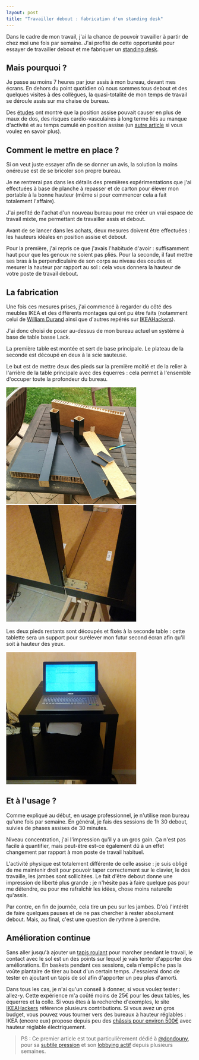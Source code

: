 ```yaml
---
layout: post
title: "Travailler debout : fabrication d'un standing desk"
---
```

 
Dans le cadre de mon travail, j'ai la chance de pouvoir travailler à partir de chez moi une fois par semaine. J'ai profité de cette opportunité pour essayer de travailler debout et me fabriquer un [standing desk](http://en.wikipedia.org/wiki/Standing_desk).
 
## Mais pourquoi ?
 
Je passe au moins 7 heures par jour assis à mon bureau, devant mes écrans. En dehors du point quotidien où nous sommes tous debout et des quelques visites à des collègues, la quasi-totalité de mon temps de travail se déroule assis sur ma chaise de bureau.
 
Des [études](http://archinte.jamanetwork.com/article.aspx?articleid=1108810) ont montré que la position assise pouvait causer en plus de maux de dos, des risques cardio-vasculaires à long terme liés au manque d'activité et au temps cumulé en position assise (un [autre article](http://lifehacker.com/5879536/how-sitting-all-day-is-damaging-your-body-and-how-you-can-counteract-it) si vous voulez en savoir plus).
 
## Comment le mettre en place ?
 
Si on veut juste essayer afin de se donner un avis, la solution la moins onéreuse est de se bricoler son propre bureau.
 
Je ne rentrerai pas dans les détails des premières expérimentations que j'ai effectuées à base de planche à repasser et de carton pour élever mon portable à la bonne hauteur (même si pour commencer cela a fait totalement l'affaire).
 
J'ai profité de l'achat d'un nouveau bureau pour me créer un vrai espace de travail mixte, me permettant de travailler assis et debout.
 
Avant de se lancer dans les achats, deux mesures doivent être effectuées : les hauteurs idéales en position assise et debout. 
 
Pour la première, j'ai repris ce que j'avais l'habitude d'avoir : suffisamment haut pour que les genoux ne soient pas pliés. 
Pour la seconde, il faut mettre ses bras à la perpendiculaire de son corps au niveau des coudes et mesurer la hauteur par rapport au sol : cela vous donnera la hauteur de votre poste de travail debout.
 
## La fabrication
 
Une fois ces mesures prises, j'ai commencé à regarder du côté des meubles IKEA et des différents montages qui ont pu être faits (notamment celui de [William Durand](http://williamdurand.fr/2014/03/17/standing-desk-do-it-yourself/) ainsi que d'autres repérés sur [IKEAHackers](http://www.ikeahackers.net/category/hacks/work-station)).
 
J'ai donc choisi de poser au-dessus de mon bureau actuel un système à base de table basse Lack. 
 
La première table est montée et sert de base principale. Le plateau de la seconde est découpé en deux à la scie sauteuse. 
 
Le but est de mettre deux des pieds sur la première moitié et de la relier à l'arrière de la table principale avec des équerres : cela permet à l'ensemble d'occuper toute la profondeur du bureau.
 
<p class="image-container">
    <a href="/assets/posts/travailler-debout/montage.jpg"><img src="/assets/posts/travailler-debout/montage_small.jpg" /></a>
    <a href="/assets/posts/travailler-debout/charniere_small.jpg"><img src="/assets/posts/travailler-debout/charniere_small.jpg" /></a>
</p>
 
Les deux pieds restants sont découpés et fixés à la seconde table : cette tablette sera un support pour surélever mon futur second écran afin qu'il soit à hauteur des yeux.
 
<p class="image-container">
    <a href="/assets/posts/travailler-debout/fini.jpg"><img src="/assets/posts/travailler-debout/fini_small.jpg" /></a>
</p>
 
 
## Et à l'usage ?
 
Comme expliqué au début, en usage professionnel, je n'utilise mon bureau qu'une fois par semaine. En général, je fais des sessions de 1h 30 debout, suivies de phases assises de 30 minutes.
 
Niveau concentration, j'ai l'impression qu'il y a un gros gain. Ça n'est pas facile à quantifier, mais peut-être est-ce également dû à un effet changement par rapport à mon poste de travail habituel.
 
L'activité physique est totalement différente de celle assise : je suis obligé de me maintenir droit pour pouvoir taper correctement sur le clavier, le dos travaille, les jambes sont sollicitées. Le fait d'être debout donne une impression de liberté plus grande : je n'hésite pas à faire quelque pas pour me détendre, ou pour me rafraîchir les idées, chose moins naturelle qu'assis.
 
Par contre, en fin de journée, cela tire un peu sur les jambes. D'où l'intérêt de faire quelques pauses et de ne pas chercher à rester absolument debout. Mais, au final, c'est une question de rythme à prendre.
 
## Amélioration continue

Sans aller jusqu'à ajouter un [tapis roulant](http://en.wikipedia.org/wiki/Treadmill_desk) pour marcher pendant le travail, le contact avec le sol est un des points sur lequel je vais tenter d'apporter des améliorations. En baskets pendant ces sessions, cela n'empêche pas la voûte plantaire de tirer au bout d'un certain temps. J'essaierai donc de tester en ajoutant un tapis de sol afin d'apporter un peu plus d'amorti.

Dans tous les cas, je n'ai qu'un conseil à donner, si vous voulez tester : allez-y. Cette expérience m'a coûté moins de 25€ pour les deux tables, les équerres et la colle. Si vous êtes à la recherche d'exemples, le site
[IKEAHackers](http://www.ikeahackers.net) référence plusieurs contributions. Si vous avez un gros budget, vous pouvez vous tourner vers des bureaux à hauteur réglables : IKEA (encore eux) propose depuis peu des [châssis pour environ 500€](http://www.ikea.com/fr/fr/catalog/products/90255252/) avec hauteur réglable électriquement.
 
> PS : Ce premier article est tout particulièrement dédié à [@dondouny](https://twitter.com/dondouny), pour sa [subtile pression](https://twitter.com/dondouny/status/524058554601590784) et son [lobbying actif](https://twitter.com/dondouny/status/521607705002532864) depuis plusieurs semaines.

